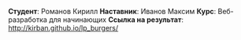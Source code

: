 **Cтудент**: Романов Кирилл
**Наставник**: Иванов Максим
**Курс**: Веб-разработка для начинающих
**Cсылка на результат**: http://kirban.github.io/lp_burgers/
